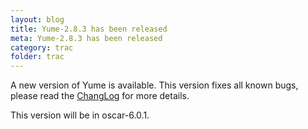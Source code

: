 ```yaml
---
layout: blog
title: Yume-2.8.3 has been released
meta: Yume-2.8.3 has been released
category: trac
folder: trac
---
```

<!-- Name: yume-2.8.3 -->
<!-- Version: 1 -->
<!-- Last-Modified: 2009/01/20 01:13:12 -->
<!-- Author: valleegr -->

A new version of Yume is available. This version fixes all known bugs, please read the [ChangLog](http://svn.oscar.openclustergroup.org/trac/oscar/browser/pkgsrc/yume/tags/yume-2.8.3/ChangeLog) for more details.

This version will be in oscar-6.0.1.
